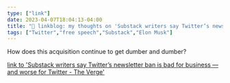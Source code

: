 ```yaml
---
type: ["link"]
date: 2023-04-07T18:04:13-04:00
title: "🔗 linkblog: my thoughts on 'Substack writers say Twitter’s newsletter ban is bad for business — and worse for Twitter - The Verge'"
tags: ["Twitter","free speech","Substack","Elon Musk"]
---
```

How does this acquisition continue to get dumber and dumber?  
 

[link to 'Substack writers say Twitter’s newsletter ban is bad for business — and worse for Twitter - The Verge'](https://www.theverge.com/2023/4/7/23674427/substack-twitter-writers-founders-mad-restrictions-elon-musk)
